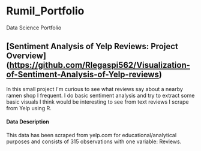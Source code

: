 # Rumil_Portfolio
Data Science Portfolio

## [Sentiment Analysis of Yelp Reviews: Project Overview] (https://github.com/Rlegaspi562/Visualization-of-Sentiment-Analysis-of-Yelp-reviews)
In this small project I'm curious to see what reviews say about a nearby ramen shop I frequent. I do basic sentiment analysis and try to extract some basic visuals I think would be interesting to see from text reviews I scrape from Yelp using R.

#### Data Description
This data has been scraped from yelp.com for educational/analytical purposes and consists of 315 observations with one variable: Reviews.

